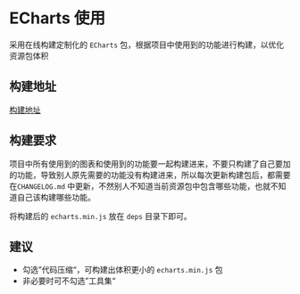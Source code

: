 # ECharts 使用

采用在线构建定制化的 `ECharts` 包，根据项目中使用到的功能进行构建，以优化资源包体积

## 构建地址

[构建地址](https://echarts.apache.org/zh/builder.html)

## 构建要求

项目中所有使用到的图表和使用到的功能要一起构建进来，不要只构建了自己要加的功能，导致别人原先需要的功能没有构建进来，所以每次更新构建包后，都需要在`CHANGELOG.md` 中更新，不然别人不知道当前资源包中包含哪些功能，也就不知道自己该构建哪些功能。

将构建后的 `echarts.min.js` 放在 `deps` 目录下即可。

## 建议

- 勾选”代码压缩“，可构建出体积更小的 `echarts.min.js` 包
- 非必要时可不勾选”工具集“
